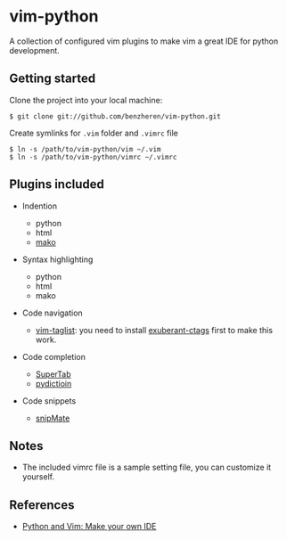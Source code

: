 vim-python
==========
A collection of configured vim plugins to make vim a great IDE for python 
development.

Getting started
---------------
Clone the project into your local machine:

    $ git clone git://github.com/benzheren/vim-python.git

Create symlinks for `.vim` folder and `.vimrc` file
    
    $ ln -s /path/to/vim-python/vim ~/.vim
    $ ln -s /path/to/vim-python/vimrc ~/.vimrc

Plugins included
----------------
* Indention

    * python
    * html
    * [mako](http://www.makotemplates.org)

* Syntax highlighting

    * python
    * html
    * mako

* Code navigation

    * [vim-taglist](http://www.vim.org/scripts/script.php?script_id=273): you need
      to install [exuberant-ctags](http://ctags.sourceforge.net/) first to make
      this work.

* Code completion

    * [SuperTab](http://www.vim.org/scripts/script.php?script_id=1643)
    * [pydictioin](http://www.vim.org/scripts/script.php?script_id=850)

* Code snippets

    * [snipMate](http://www.vim.org/scripts/script.php?script_id=2540)


Notes
-----
* The included vimrc file is a sample setting file, you can customize it yourself.

References
----------
* [Python and Vim: Make your own IDE](http://dancingpenguinsoflight.com/2009/02/python-and-vim-make-your-own-ide/)
